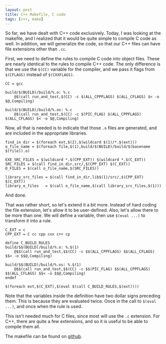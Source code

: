 ```yaml
---
layout: post
title: C++ Makefile, C code
tags: [c++, make]
---
```


So far, we have dealt with C++ code exclusively.
Today, I was looking at the makefile, and I realized that it would be quite simple to compile C code as well.
In addition, we will generalize the code, so that our C++ files can have file extensions other than `.cc`.

First, we need to define the rules to compile C code into object files.
These are nearly identical to the rules to compile C++ code.
The only difference is that we use the `$(CC)` variable for the compiler,
  and we pass it flags from `$(CFLAGS)` instead of `$(CXXFLAGS)`.

```make
CC = gcc

build/$(BUILD)/build/%.o: %.c
	@$(call run_and_test,$(CC) -c $(ALL_CPPFLAGS) $(ALL_CFLAGS) $< -o $@,Compiling)

build/$(BUILD)/build/%.os: %.c
	@$(call run_and_test,$(CC) -c $(PIC_FLAG) $(ALL_CPPFLAGS) $(ALL_CFLAGS) $< -o $@,Compiling)
```

Now, all that is needed is to indicate that those `.o` files are generated,
  and are included in the appropriate libraries.

```make
find_in_dir = $(foreach ext,$(2),$(wildcard $(1)/*.$(ext)))
o_file_name = $(foreach file,$(1),build/$(BUILD)/build/$(basename $(file)).o)

EXE_SRC_FILES = $(wildcard *.$(CPP_EXT)) $(wildcard *.$(C_EXT))
SRC_FILES = $(call find_in_dir,src/,$(CPP_EXT) $(C_EXT))
O_FILES = $(call o_file_name,$(SRC_FILES))

library_src_files = $(call find_in_dir,lib$(1)/src/,$(CPP_EXT) $(C_EXT))
library_o_files   = $(call o_file_name,$(call library_src_files,$(1)))
```

And done.

That was rather short, so let's extend it a bit more.
Instead of hard coding the file extension, let's allow it to be user-defined.
Also, let's allow there to be more than one.
We will define a variable, then use `$(eval ...)` to transform it into a rule.

```make
C_EXT = c
CPP_EXT = C cc cpp cxx c++ cp

define C_BUILD_RULES
build/$$(BUILD)/build/%.o: %.$(1)
	@$$(call run_and_test,$$(CC) -c $$(ALL_CPPFLAGS) $$(ALL_CFLAGS) $$< -o $$@,Compiling)

build/$$(BUILD)/build/%.os: %.$(1)
	@$$(call run_and_test,$$(CC) -c $$(PIC_FLAG) $$(ALL_CPPFLAGS) $$(ALL_CFLAGS) $$< -o $$@,Compiling)
endef

$(foreach ext,$(C_EXT),$(eval $(call C_BUILD_RULES,$(ext))))
```

Note that the variables inside the definition have two dollar signs preceding them.
This is because they are evaluated twice.
Once in the call to `$(eval ...)`, and once when the rule is used.

This isn't needed much for C files, since most will use the `.c` extension.
For C++, there are quite a few extensions, and so it is useful to be able to compile them all.

The makefile can be found on
  [github](https://github.com/Lunderberg/sample_makefiles/tree/196d9ce6a3a54174ca420105b5594fb28adde852).